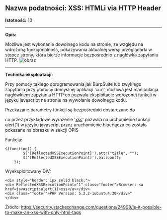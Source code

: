 ## Nazwa podatności: XSS: HTMLi via HTTP Header

**Istotność:** 10

---

**Opis:**

Możliwe jest wykonanie dowolnego kodu na stronie, ze względu na wdrożoną funkcjonalność, pokazywania aktualnej wersji przeglądarki w stopce strony, która bierze informacje bezpośrednio z nagłówka zapytania HTTP.
![obraz](https://github.com/GrzechuG/PWR-CBE-BAW-mutillidae-2024/assets/93217316/9749f1db-7eb0-4890-8332-7b1b0e1de1c0)



---

**Technika eksploatacji:**

Przy pomocy takiego oprogramowania jak BurpSuite lub zwykłego zapytania przy pomocy domyślnej aplikacji 'curl', możliwa jest manipulacja nagłówkiem zapytania HTTP co pozwala eksploitacje wdrożonej funkcji w języku javascript na stronie na wywołanie dowolnego kodu. 

Przekazane parametry funkcji są bezpośrednio dostarczane do <div ReflectedXSSExecutionPoint="1" class="footer"> co przez przykładowe wyrażenie '<a href=javascript:alert(1)>xss</a>' pozwala na urchomienie funkcji alert(1) w języku javascript przez uruchomienie hiperłącza co zostało pokazane na obrazku w sekcji OPIS

Funkcja:
```
$(function() {
		$('[ReflectedXSSExecutionPoint]').attr("title", "");
		$('[ReflectedXSSExecutionPoint]').balloon();
	});
```
 
Wyeksploitowany DIV:
```
<div style="border: 1px solid black;">
<div ReflectedXSSExecutionPoint="1" class="footer">Browser: <a href=javascript:alert(1)>xss</a></div>
<div class="footer">PHP Version: 5.3.2-1ubuntu4.30</div>"
</div>
```
 
Źródło: https://security.stackexchange.com/questions/24908/is-it-possible-to-make-an-xss-with-only-html-tags
